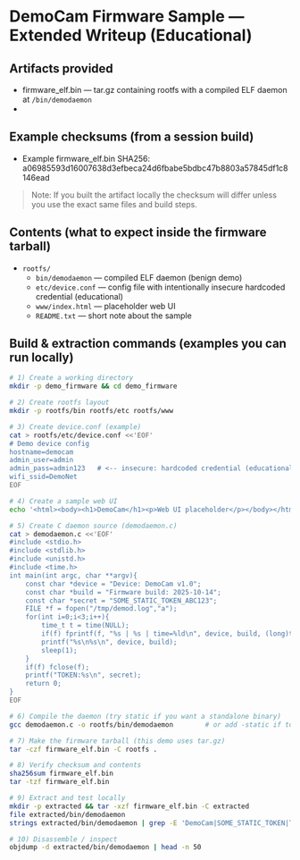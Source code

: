 # DemoCam Firmware Sample — Extended Writeup (Educational)

## Artifacts provided
- firmware_elf.bin — tar.gz containing rootfs with a compiled ELF daemon at `/bin/demodaemon`
- 
## Example checksums (from a session build)
- Example firmware_elf.bin SHA256: a06985593d16007638d3efbeca24d6fbabe5bdbc47b8803a57845df1c8146ead

> Note: If you built the artifact locally the checksum will differ unless you use the exact same files and build steps.

## Contents (what to expect inside the firmware tarball)
- `rootfs/`
  - `bin/demodaemon` — compiled ELF daemon (benign demo)
  - `etc/device.conf` — config file with intentionally insecure hardcoded credential (educational)
  - `www/index.html` — placeholder web UI
  - `README.txt` — short note about the sample

## Build & extraction commands (examples you can run locally)
```bash
# 1) Create a working directory
mkdir -p demo_firmware && cd demo_firmware

# 2) Create rootfs layout
mkdir -p rootfs/bin rootfs/etc rootfs/www

# 3) Create device.conf (example)
cat > rootfs/etc/device.conf <<'EOF'
# Demo device config
hostname=democam
admin_user=admin
admin_pass=admin123   # <-- insecure: hardcoded credential (educational sample)
wifi_ssid=DemoNet
EOF

# 4) Create a sample web UI
echo '<html><body><h1>DemoCam</h1><p>Web UI placeholder</p></body></html>' > rootfs/www/index.html

# 5) Create C daemon source (demodaemon.c)
cat > demodaemon.c <<'EOF'
#include <stdio.h>
#include <stdlib.h>
#include <unistd.h>
#include <time.h>
int main(int argc, char **argv){
    const char *device = "Device: DemoCam v1.0";
    const char *build = "Firmware build: 2025-10-14";
    const char *secret = "SOME_STATIC_TOKEN_ABC123";
    FILE *f = fopen("/tmp/demod.log","a");
    for(int i=0;i<3;i++){
        time_t t = time(NULL);
        if(f) fprintf(f, "%s | %s | time=%ld\n", device, build, (long)t);
        printf("%s\n%s\n", device, build);
        sleep(1);
    }
    if(f) fclose(f);
    printf("TOKEN:%s\n", secret);
    return 0;
}
EOF

# 6) Compile the daemon (try static if you want a standalone binary)
gcc demodaemon.c -o rootfs/bin/demodaemon        # or add -static if toolchain supports it

# 7) Make the firmware tarball (this demo uses tar.gz)
tar -czf firmware_elf.bin -C rootfs .

# 8) Verify checksum and contents
sha256sum firmware_elf.bin
tar -tzf firmware_elf.bin

# 9) Extract and test locally
mkdir -p extracted && tar -xzf firmware_elf.bin -C extracted
file extracted/bin/demodaemon
strings extracted/bin/demodaemon | grep -E 'DemoCam|SOME_STATIC_TOKEN|TOKEN' -n

# 10) Disassemble / inspect
objdump -d extracted/bin/demodaemon | head -n 50

